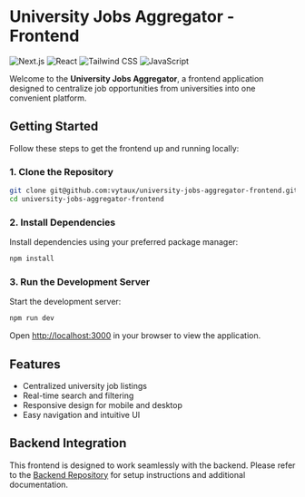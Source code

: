 # University Jobs Aggregator - Frontend

![Next.js](https://img.shields.io/badge/Next.js-000000?style=for-the-badge&logo=next.js&logoColor=white)
![React](https://img.shields.io/badge/React-20232A?style=for-the-badge&logo=react&logoColor=61DAFB)
![Tailwind CSS](https://img.shields.io/badge/Tailwind_CSS-38B2AC?style=for-the-badge&logo=tailwind-css&logoColor=white)
![JavaScript](https://img.shields.io/badge/JavaScript-F7DF1E?style=for-the-badge&logo=javascript&logoColor=black)

Welcome to the **University Jobs Aggregator**, a frontend application designed to centralize job opportunities from universities into one convenient platform.

## Getting Started

Follow these steps to get the frontend up and running locally:

### 1. Clone the Repository

```bash
git clone git@github.com:vytaux/university-jobs-aggregator-frontend.git
cd university-jobs-aggregator-frontend
```

### 2. Install Dependencies

Install dependencies using your preferred package manager:

```bash
npm install
```

### 3. Run the Development Server

Start the development server:

```bash
npm run dev
```

Open [http://localhost:3000](http://localhost:3000) in your browser to view the application.

## Features

- Centralized university job listings
- Real-time search and filtering
- Responsive design for mobile and desktop
- Easy navigation and intuitive UI

## Backend Integration

This frontend is designed to work seamlessly with the backend. Please refer to the [Backend Repository](https://github.com/vytaux/university-jobs-aggregator-backend) for setup instructions and additional documentation.